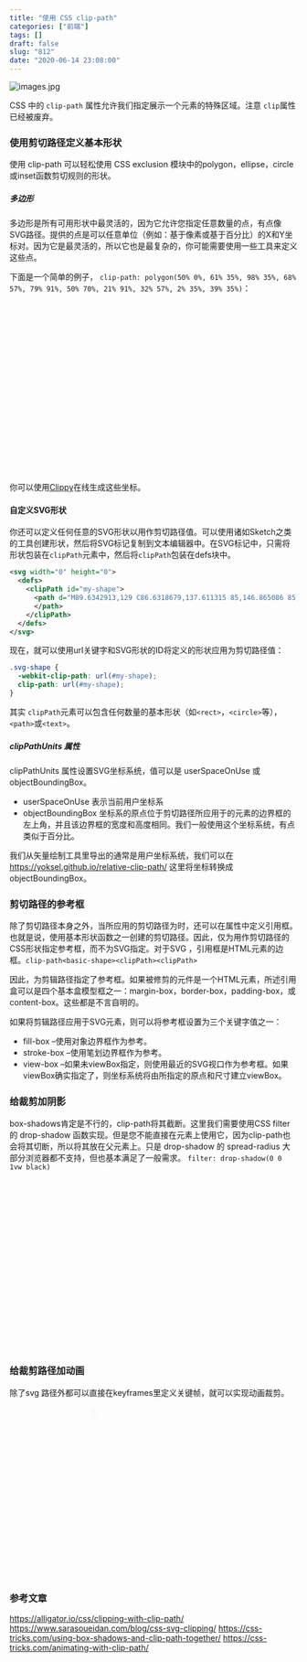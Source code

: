 ```yaml
---
title: "使用 CSS clip-path"
categories: ["前端"]
tags: []
draft: false
slug: "812"
date: "2020-06-14 23:08:00"
---
```


<img src="https://img.zhangchen915.com/2020/06/1852720414.jpg" alt="images.jpg" /> 
 
 CSS 中的 `clip-path` 属性允许我们指定展示一个元素的特殊区域。注意 `clip`属性已经被废弃。

### 使用剪切路径定义基本形状
使用 clip-path 可以轻松使用 CSS exclusion 模块中的polygon，ellipse，circle或inset函数剪切规则的形状。

##### 多边形
多边形是所有可用形状中最灵活的，因为它允许您指定任意数量的点，有点像SVG路径。提供的点是可以任意单位（例如：基于像素或基于百分比）的X和Y坐标对。因为它是最灵活的，所以它也是最复杂的，你可能需要使用一些工具来定义这些点。

下面是一个简单的例子， `clip-path: polygon(50% 0%, 61% 35%, 98% 35%, 68% 57%, 79% 91%, 50% 70%, 21% 91%, 32% 57%, 2% 35%, 39% 35%)`：

<img src="https://ww4.sinaimg.cn/bmiddle/67bb661fly1gjlwd6p8fbj20qy0xcwmo.jpg" width="300" height="300" class="polygon" style="clip-path: polygon(50% 0%, 61% 35%, 98% 35%, 68% 57%, 79% 91%, 50% 70%, 21% 91%, 32% 57%, 2% 35%, 39% 35%);">

你可以使用[Clippy](http://bennettfeely.com/clippy/ "Clippy")在线生成这些坐标。

#### 自定义SVG形状
你还可以定义任何任意的SVG形状以用作剪切路径值。可以使用诸如Sketch之类的工具创建形状，然后将SVG标记复制到文本编辑器中。在SVG标记中，只需将形状包装在`clipPath`元素中，然后将`clipPath`包装在defs块中。

```xml
<svg width="0" height="0">
  <defs>
    <clipPath id="my-shape">
      <path d="M89.6342913,129 C86.6318679,137.611315 85,146.865086 85,156.5 C85,200.767808 119.448105,236.989829 163,239.821749 L163,300 L300,300 L300,163 L251.750745,163 C251.915896,160.855015 252,158.687329 252,156.5 C252,110.384223 214.615777,73 168.5,73 C146.712501,73 126.873981,81.3445721 112.006052,95.0121046 L64.5,0 L0,129 L89.6342881,129 Z">
      </path>
    </clipPath>
  </defs>
</svg>
```

现在，就可以使用url关键字和SVG形状的ID将定义的形状应用为剪切路径值：
```css
.svg-shape {
  -webkit-clip-path: url(#my-shape);
  clip-path: url(#my-shape);
}
```

其实 `clipPath`元素可以包含任何数量的基本形状（如`<rect>`，`<circle>`等），`<path>`或`<text>`。

##### clipPathUnits 属性
clipPathUnits 属性设置SVG坐标系统，值可以是 userSpaceOnUse 或 objectBoundingBox。

- userSpaceOnUse 表示当前用户坐标系
- objectBoundingBox 坐标系的原点位于剪切路径所应用于的元素的边界框的左上角，并且该边界框的宽度和高度相同。我们一般使用这个坐标系统，有点类似于百分比。

我们从矢量绘制工具里导出的通常是用户坐标系统，我们可以在 https://yoksel.github.io/relative-clip-path/ 这里将坐标转换成 objectBoundingBox。


### 剪切路径的参考框
除了剪切路径本身之外，当所应用的剪切路径为时，还可以在属性中定义引用框。也就是说，使用基本形状函数之一创建的剪切路径。因此，仅为用作剪切路径的CSS形状指定参考框，而不为SVG指定。对于SVG ，引用框是HTML元素的边框。`clip-path<basic-shape><clipPath><clipPath>`

因此，为<basic-shape>剪辑路径指定了参考框。如果被修剪的元件是一个HTML元素，所述引用盒可以是四个基本盒模型框之一：margin-box，border-box，padding-box，或content-box。这些都是不言自明的。

如果将<basic-shape>剪辑路径应用于SVG元素，则可以将参考框设置为三个关键字值之一：

- fill-box –使用对象边界框作为参考。
- stroke-box –使用笔划边界框作为参考。
- view-box –如果未viewBox指定，则使用最近的SVG视口作为参考框。如果viewBox确实指定了，则坐标系统将由所指定的原点和尺寸建立viewBox。

### 给裁剪加阴影
box-shadows肯定是不行的，clip-path将其截断。这里我们需要使用CSS filter 的 drop-shadow 函数实现。但是您不能直接在元素上使用它，因为clip-path也会将其切断，所以将其放在父元素上。只是 drop-shadow 的 spread-radius 大部分浏览器都不支持，但也基本满足了一般需求。
`filter: drop-shadow(0 0 1vw black)`

<div style="filter: drop-shadow(0 0 1vw black);"><img src="https://ww4.sinaimg.cn/bmiddle/67bb661fly1gjlwd6p8fbj20qy0xcwmo.jpg" width="300" height="300" class="polygon" style="clip-path: polygon(50% 0%, 61% 35%, 98% 35%, 68% 57%, 79% 91%, 50% 70%, 21% 91%, 32% 57%, 2% 35%, 39% 35%)">
</div>

### 给裁剪路径加动画
除了svg 路径外都可以直接在keyframes里定义关键帧，就可以实现动画裁剪。

<a style="filter: drop-shadow(0 0 0.75rem black);"><img src="https://ww4.sinaimg.cn/bmiddle/67bb661fly1gjlwd6p8fbj20qy0xcwmo.jpg" width="300" height="300" class="polygon" style="filter: drop-shadow(0 0 0.75rem crimson); clip-path: polygon(50% 0%, 61% 35%, 98% 35%, 68% 57%, 79% 91%, 50% 70%, 21% 91%, 32% 57%, 2% 35%, 39% 35%); animation: 2s polygon infinite ;">
</a>

<style type="text/css" rel="stylesheet">
@keyframes polygon {
  0% { clip-path: polygon(50% 0%, 61% 35%, 98% 35%, 68% 57%, 79% 91%, 50% 70%, 21% 91%, 32% 57%, 2% 35%, 39% 35%); }
  100% { clip-path:  polygon(40% 10%, 20% 15%, 28% 45%, 18% 27%, 39% 21%, 60% 20%, 21% 71%, 32% 67%, 62% 35%, 39% 85%); }
}
</style>

### 参考文章
https://alligator.io/css/clipping-with-clip-path/
https://www.sarasoueidan.com/blog/css-svg-clipping/
https://css-tricks.com/using-box-shadows-and-clip-path-together/
https://css-tricks.com/animating-with-clip-path/
